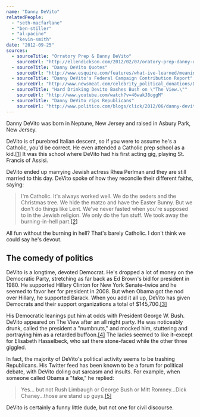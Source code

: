 ```yaml
---
name: "Danny DeVito"
relatedPeople:
  - "seth-macfarlane"
  - "ben-stiller"
  - "al-pacino"
  - "kevin-smith"
date: "2012-09-25"
sources:
  - sourceTitle: "Orratory Prep & Danny DeVito"
    sourceUrl: "http://ellendickson.com/2012/02/07/oratory-prep-danny-devito/"
  - sourceTitle: "Danny DeVito Quotes"
    sourceUrl: "http://www.esquire.com/features/what-ive-learned/meaning-of-life-2011/danny-devito-interview-0111"
  - sourceTitle: "Danny DeVito's Federal Campaign Contribution Report"
    sourceUrl: "http://www.newsmeat.com/celebrity_political_donations/Danny_DeVito.php"
  - sourceTitle: "Hard Drinking Devito Bashes Bush on \"The View.\""
    sourceUrl: "http://www.youtube.com/watch?v=46wakJ8oggM"
  - sourceTitle: "Danny DeVito rips Republicans"
    sourceUrl: "http://www.politico.com/blogs/click/2012/06/danny-devito-rips-republicans-127568.html"
---
```


Danny DeVito was born in Neptune, New Jersey and raised in Asbury Park, New Jersey.

DeVito is of purebred Italian descent, so if you were to assume he's a Catholic, you'd be correct. He even attended a Catholic prep school as a kid.<a class="source-citation" href="http://ellendickson.com/2012/02/07/oratory-prep-danny-devito/" title="Orratory Prep &amp; Danny DeVito">[1]</a> It was this school where DeVito had his first acting gig, playing St. Francis of Assisi.

DeVito ended up marrying Jewish actress Rhea Perlman and they are still married to this day. DeVito spoke of how they reconcile their different faiths, saying:

>I'm Catholic. It's always worked well. We do the seders and the Christmas tree. We hide the matzo and have the Easter Bunny. But we don't do things like Lent. We've never fasted when you're supposed to in the Jewish religion. We only do the fun stuff. We took away the burning-in-hell part.<a class="source-citation" href="http://www.esquire.com/features/what-ive-learned/meaning-of-life-2011/danny-devito-interview-0111" title="Danny DeVito Quotes">[2]</a>

All fun without the burning in hell? That's barely Catholic. I don't think we could say he's devout.


## The comedy of politics

DeVito is a longtime, devoted Democrat. He's dropped a lot of money on the Democratic Party, stretching as far back as Ed Brown's bid for president in 1980. He supported Hillary Clinton for New York Senate–twice and he seemed to favor her for president in 2008. But when Obama got the nod over Hillary, he supported Barack. When you add it all up, DeVito has given Democrats and their support organizations a total of $145,700.<a class="source-citation" href="http://www.newsmeat.com/celebrity_political_donations/Danny_DeVito.php" title="Danny DeVito&apos;s Federal Campaign Contribution Report">[3]</a>

His Democratic leanings put him at odds with President George W. Bush. DeVito appeared on The View after an all night party. He was noticeably drunk, called the president a "numbnuts," and mocked him, stuttering and portraying him as a retarded buffoon.<a class="source-citation" href="http://www.youtube.com/watch?v=46wakJ8oggM" title="Hard Drinking Devito Bashes Bush on &quot;The View.&quot;">[4]</a> The ladies seemed to like it–except for Elisabeth Hasselbeck, who sat there stone-faced while the other three giggled.

In fact, the majority of DeVito's political activity seems to be trashing Republicans. His Twitter feed has been known to be a forum for political debate, with DeVito doling out sarcasm and insults. For example, when someone called Obama a "fake," he replied:

>Yes… but not Rush Limbaugh or George Bush or Mitt Romney…Dick Chaney…those are stand up guys.<a class="source-citation" href="http://www.politico.com/blogs/click/2012/06/danny-devito-rips-republicans-127568.html" title="Danny DeVito rips Republicans">[5]</a>

DeVito is certainly a funny little dude, but not one for civil discourse.